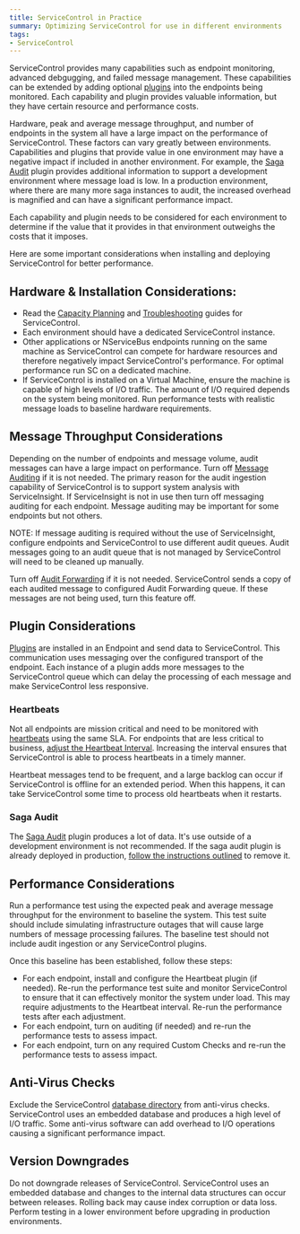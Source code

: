 ```yaml
---
title: ServiceControl in Practice
summary: Optimizing ServiceControl for use in different environments
tags:
- ServiceControl
---
```



ServiceControl provides many capabilities such as endpoint monitoring, advanced debgugging, and failed message management. These capabilities can be extended by adding optional [plugins](/servicecontrol/plugins/) into the endpoints being monitored. Each capability and plugin provides valuable information, but they have certain resource and performance costs. 

Hardware, peak and average message throughput, and number of endpoints in the system all have a large impact on the performance of ServiceControl. These factors can vary greatly between environments. Capabilities and plugins that provide value in one environment may have a negative impact if included in another environment. For example, the [Saga Audit](/servicecontrol/plugins/saga-audit.md) plugin provides additional information to support a development environment where message load is low. In a production environment, where there are many more saga instances to audit, the increased overhead is magnified and can have a significant performance impact.  

Each capability and plugin needs to be considered for each environment to determine if the value that it provides in that environment outweighs the costs that it imposes. 

Here are some important considerations when installing and deploying ServiceControl for better performance.


## Hardware & Installation Considerations:

- Read the [Capacity Planning](/servicecontrol/capacity-and-planning.md) and [Troubleshooting](/servicecontrol/troubleshooting.md) guides for ServiceControl.
- Each environment should have a dedicated ServiceControl instance.
- Other applications or NServiceBus endpoints running on the same machine as ServiceControl can compete for hardware resources and therefore negatively impact ServiceControl's performance. For optimal performance run SC on a dedicated machine.
- If ServiceControl is installed on a Virtual Machine, ensure the machine is capable of high levels of I/O traffic. The amount of I/O required depends on the system being monitored. Run performance 
tests with realistic message loads to baseline hardware requirements.


## Message Throughput Considerations

Depending on the number of endpoints and message volume, audit messages can have a large impact on performance. Turn off [Message Auditing](/nservicebus/operations/auditing.md#turning-off-auditing) if it is not needed. The primary reason for the audit ingestion capability of ServiceControl is to support system analysis with ServiceInsight. If ServiceInsight is not in use then turn off messaging auditing for each endpoint. Message auditing may be important for some endpoints but not others. 

NOTE: If message auditing is required without the use of ServiceInsight, configure endpoints and ServiceControl to use different audit queues. Audit messages going to an audit queue that is not managed by ServiceControl will need to be cleaned up manually. 

Turn off [Audit Forwarding](/servicecontrol/errorlog-auditlog-behavior.md) if it is not needed. ServiceControl sends a copy of each audited message to configured Audit Forwarding queue. If these messages are not being used, turn this feature off.


## Plugin Considerations

[Plugins](/servicecontrol/plugins/) are installed in an Endpoint and send data to ServiceControl. This communication uses messaging over the configured transport of the endpoint. Each instance of a plugin adds more messages to the ServiceControl queue which can delay the processing of each message and make ServiceControl less responsive.


### Heartbeats

Not all endpoints are mission critical and need to be monitored with [heartbeats](/servicepulse/intro-endpoints-heartbeats.md) using the same SLA. For endpoints that are less critical to business, [adjust the Heartbeat Interval](/servicecontrol/plugins/heartbeat#configuration-heartbeat-interval). Increasing the interval ensures that ServiceControl is able to process heartbeats in a timely manner. 

Heartbeat messages tend to be frequent, and a large backlog can occur if ServiceControl is offline for an extended period. When this happens, it can take ServiceControl some time to process old heartbeats when it restarts. 


### Saga Audit

The [Saga Audit](/servicecontrol/plugins/saga-audit.md) plugin produces a lot of data. It's use outside of a development environment is not recommended. If the saga audit plugin is already deployed in production, [follow the instructions outlined](/servicecontrol/plugins/saga-audit#removing-the-plugin-from-production) to remove it.


## Performance Considerations

Run a performance test using the expected peak and average message throughput for the environment to baseline the system. This test suite should include simulating infrastructure outages that will cause large numbers of message processing failures. The baseline test should not include audit ingestion or any ServiceControl plugins. 

Once this baseline has been established, follow these steps:
- For each endpoint, install and configure the Heartbeat plugin (if needed). Re-run the performance test suite and monitor ServiceControl to ensure that it can effectively monitor the system under load. This may require adjustments to the Heartbeat interval. Re-run the performance tests after each adjustment.
- For each endpoint, turn on auditing (if needed) and re-run the performance tests to assess impact.
- For each endpoint, turn on any required Custom Checks and re-run the performance tests to assess impact.


## Anti-Virus Checks

Exclude the ServiceControl [database directory](/servicecontrol/configure-ravendb-location.md) from anti-virus checks. ServiceControl uses an embedded database and produces a high level of I/O traffic. Some anti-virus software can add overhead to I/O operations causing a significant performance impact.


## Version Downgrades

Do not downgrade releases of ServiceControl. ServiceControl uses an embedded database and changes to the internal data structures can occur between releases. Rolling back may cause index corruption or data loss. Perform testing in a lower environment before upgrading in production environments.